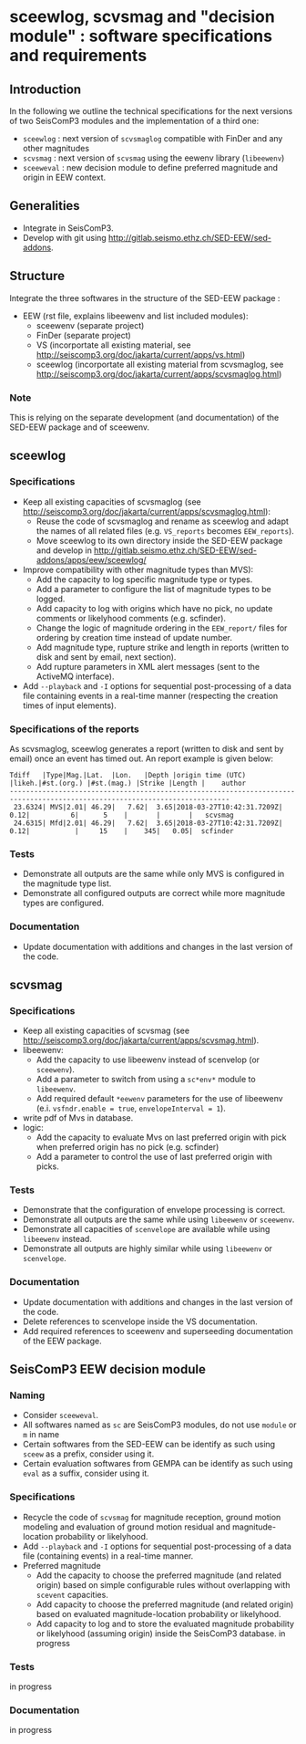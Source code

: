 # sceewlog, scvsmag and "decision module" : software specifications and requirements

## Introduction
In the following we outline the technical specifications for the next versions of two SeisComP3 modules and the implementation of a third one:
- `sceewlog` : next version of `scvsmaglog` compatible with FinDer and any other magnitudes
- `scvsmag` : next version of `scvsmag` using the eewenv library (`libeewenv`)
- `sceeweval` : new decision module to define preferred magnitude and origin in EEW context.

## Generalities
- Integrate in SeisComP3.
- Develop with git using <http://gitlab.seismo.ethz.ch/SED-EEW/sed-addons>.
 
## Structure 
Integrate the three softwares in the structure of the SED-EEW package :
- EEW (rst file,  explains libeewenv and list included  modules):
  - sceewenv (separate project)
  - FinDer (separate project)
  - VS (incorportate all existing material, see <http://seiscomp3.org/doc/jakarta/current/apps/vs.html>)
  - sceewlog (incorportate all existing material from scvsmaglog, see <http://seiscomp3.org/doc/jakarta/current/apps/scvsmaglog.html>)

### Note
This is relying on the separate development (and documentation) of the SED-EEW package and of sceewenv.

## sceewlog
### Specifications
- Keep all existing capacities of scvsmaglog (see <http://seiscomp3.org/doc/jakarta/current/apps/scvsmaglog.html>):
  - Reuse the code of scvsmaglog and rename as sceewlog and adapt the names of all related files (e.g. `VS_reports` becomes `EEW_reports`).
  - Move sceewlog to its own directory inside the SED-EEW package and develop in <http://gitlab.seismo.ethz.ch/SED-EEW/sed-addons/apps/eew/sceewlog/>
- Improve compatibility with other magnitude types than MVS):
  - Add the capacity to log specific magnitude type or types.
  - Add a parameter to configure the list of magnitude types to be logged.
  - Add capacity to log with origins which have no pick, no update comments or likelyhood comments (e.g. scfinder).
  - Change the logic of magnitude ordering in the `EEW_report/` files for ordering by creation time instead of update number.  
  - Add magnitude type, rupture strike and length in reports (written to disk and sent by email, next section).
  - Add rupture parameters in XML alert messages (sent to the ActiveMQ interface).
- Add `--playback` and `-I` options for sequential post-processing of a data file containing events in a real-time manner (respecting the creation times of input elements). 

### Specifications of the reports
As scvsmaglog, sceewlog generates a report (written to disk and sent by email) once an event has timed out. An report example is given below:

```
Tdiff   |Type|Mag.|Lat.  |Lon.   |Depth |origin time (UTC)        |likeh.|#st.(org.) |#st.(mag.) |Strike |Length |    author
----------------------------------------------------------------------------------------------------------------------------
 23.6324| MVS|2.01| 46.29|   7.62|  3.65|2018-03-27T10:42:31.7209Z|  0.12|          6|      5    |       |       |   scvsmag
 24.6315| Mfd|2.01| 46.29|   7.62|  3.65|2018-03-27T10:42:31.7209Z|  0.12|           |     15    |    345|   0.05|  scfinder
```

### Tests
- Demonstrate all outputs are the same while only MVS is configured in the magnitude type list.
- Demonstrate all configured outputs are correct while more magnitude types are configured.

### Documentation
- Update documentation with additions and changes in the last version of the code.

## scvsmag
### Specifications
- Keep all existing capacities of scvsmag (see <http://seiscomp3.org/doc/jakarta/current/apps/scvsmag.html>).
- libeewenv:
  - Add the capacity to use libeewenv instead of scenvelop (or `sceewenv`).
  - Add a parameter to switch from using a `sc*env*` module to `libeewenv`.
  - Add required default `*eewenv` parameters for the use of libeewenv (e.i. `vsfndr.enable = true`, `envelopeInterval = 1`).
- write pdf of Mvs in database.  
- logic:
  - Add the capacity to evaluate Mvs on last preferred origin with pick when preferred origin has no pick (e.g. scfinder)
  - Add a parameter to control the use of last preferred origin with picks.

### Tests
- Demonstrate that the configuration of envelope processing is correct.
- Demonstrate all outputs are the same while using `libeewenv` or `sceewenv`.
- Demonstrate all capacities of `scenvelope` are available while using `libeewenv` instead.
- Demonstrate all outputs are highly similar while using `libeewenv` or `scenvelope`.

### Documentation
- Update documentation with additions and changes in the last version of the code.
- Delete references to scenvelope inside the VS documentation.
- Add required references to sceewenv and superseeding documentation of the EEW package.

## SeisComP3 EEW decision module
### Naming
- Consider `sceeweval`.
- All softwares named as `sc` are SeisComP3 modules, do not use `module` or `m` in name
- Certain softwares from the SED-EEW can be identify as such using `sceew` as a prefix, consider using it.  
- Certain evaluation softwares from GEMPA can be identify as such using `eval` as a suffix, consider using it.

### Specifications
- Recycle the code of `scvsmag` for magnitude reception, ground motion modeling and evaluation of ground motion residual and magnitude-location probability or likelyhood.
- Add `--playback` and `-I` options for sequential post-processing of a data file (containing events) in a real-time manner.
- Preferred magnitude
  - Add the capacity to choose the preferred magnitude (and related origin) based on simple configurable rules without overlapping with `scevent` capacities. 
  - Add capacity to choose the preferred magnitude (and related origin) based on evaluated magnitude-location probability or likelyhood.
  - Add capacity to log and to store the evaluated magnitude probability or likelyhood (assuming origin) inside the SeisComP3 database.
in progress

### Tests
in progress

### Documentation
in progress 
